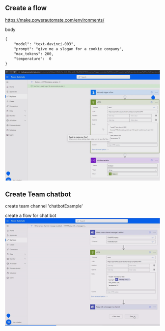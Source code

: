 ## Create a flow
https://make.powerautomate.com/environments/


body
```
{
    "model": "text-davinci-003", 
    "prompt": "give me a slogan for a cookie company", 
    "max_tokens": 200, 
    "temperature":  0
}
```
![](./flow.png)


## Create Team chatbot 
create team channel 'chatbotExample'

create a flow for chat bot
![](./flow-team-chatbot.png)
